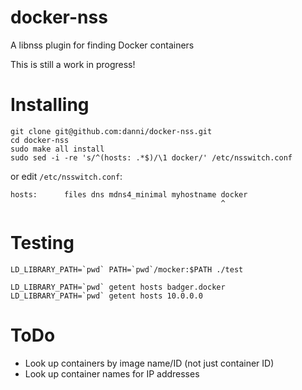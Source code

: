 docker-nss
==========

A libnss plugin for finding Docker containers

This is still a work in progress!

Installing
==========

    git clone git@github.com:danni/docker-nss.git
    cd docker-nss
    sudo make all install
    sudo sed -i -re 's/^(hosts: .*$)/\1 docker/' /etc/nsswitch.conf

or edit `/etc/nsswitch.conf`:

    hosts:      files dns mdns4_minimal myhostname docker
                                                   ^
Testing
=======

    LD_LIBRARY_PATH=`pwd` PATH=`pwd`/mocker:$PATH ./test

    LD_LIBRARY_PATH=`pwd` getent hosts badger.docker
    LD_LIBRARY_PATH=`pwd` getent hosts 10.0.0.0

ToDo
====

 * Look up containers by image name/ID (not just container ID)
 * Look up container names for IP addresses
